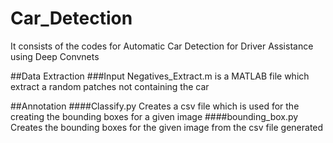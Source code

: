 # Car_Detection
It consists of the codes for Automatic Car Detection for Driver Assistance using Deep Convnets 

##Data Extraction
###Input
Negatives_Extract.m is a MATLAB file which extract a random patches not containing the car 


##Annotation
####Classify.py 
Creates a csv file which is used for the creating the bounding boxes for a given image
####bounding_box.py 
Creates the bounding boxes for the given image from the csv file generated
